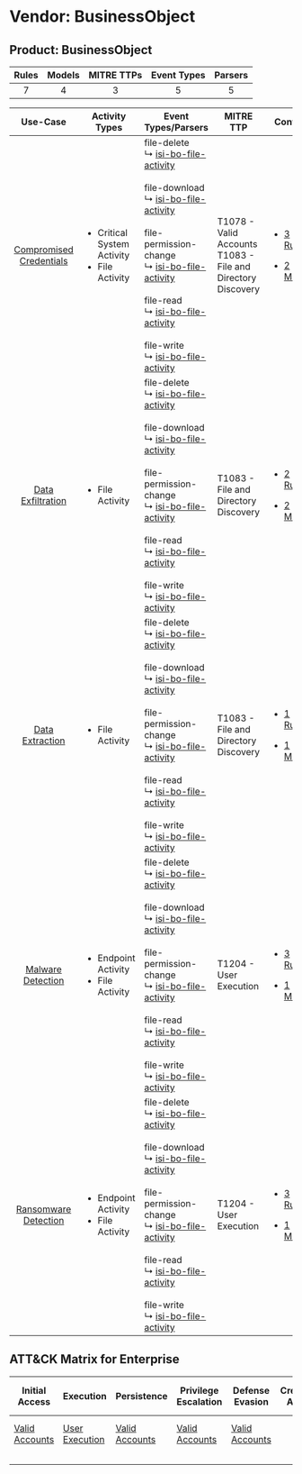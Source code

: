 Vendor: BusinessObject
======================
Product: BusinessObject
-----------------------
| Rules | Models | MITRE TTPs | Event Types | Parsers |
|:-----:|:------:|:----------:|:-----------:|:-------:|
|   7   |   4    |     3      |      5      |    5    |

|                                  Use-Case                                  | Activity Types                                                   | Event Types/Parsers                                                                                                                                                                                                                                                                                                                                                                                                                                                                                    | MITRE TTP                                                          | Content                                                                                                                          |
|:--------------------------------------------------------------------------:| ---------------------------------------------------------------- | ------------------------------------------------------------------------------------------------------------------------------------------------------------------------------------------------------------------------------------------------------------------------------------------------------------------------------------------------------------------------------------------------------------------------------------------------------------------------------------------------------ | ------------------------------------------------------------------ | -------------------------------------------------------------------------------------------------------------------------------- |
| [Compromised Credentials](../../../UseCases/uc_compromised_credentials.md) | <ul><li>Critical System Activity</li><li>File Activity</li></ul> |  file-delete<br> ↳ [isi-bo-file-activity](Parsers/parserContent_isi-bo-file-activity.md)<br><br> file-download<br> ↳ [isi-bo-file-activity](Parsers/parserContent_isi-bo-file-activity.md)<br><br> file-permission-change<br> ↳ [isi-bo-file-activity](Parsers/parserContent_isi-bo-file-activity.md)<br><br> file-read<br> ↳ [isi-bo-file-activity](Parsers/parserContent_isi-bo-file-activity.md)<br><br> file-write<br> ↳ [isi-bo-file-activity](Parsers/parserContent_isi-bo-file-activity.md)<br> | T1078 - Valid Accounts<br>T1083 - File and Directory Discovery<br> | [<ul><li>3 Rules</li></ul><ul><li>2 Models</li></ul>](Rules_Models/r_m_businessobject_businessobject_Compromised_Credentials.md) |
|       [Data Exfiltration](../../../UseCases/uc_data_exfiltration.md)       | <ul><li>File Activity</li></ul>                                  |  file-delete<br> ↳ [isi-bo-file-activity](Parsers/parserContent_isi-bo-file-activity.md)<br><br> file-download<br> ↳ [isi-bo-file-activity](Parsers/parserContent_isi-bo-file-activity.md)<br><br> file-permission-change<br> ↳ [isi-bo-file-activity](Parsers/parserContent_isi-bo-file-activity.md)<br><br> file-read<br> ↳ [isi-bo-file-activity](Parsers/parserContent_isi-bo-file-activity.md)<br><br> file-write<br> ↳ [isi-bo-file-activity](Parsers/parserContent_isi-bo-file-activity.md)<br> | T1083 - File and Directory Discovery<br>                           | [<ul><li>2 Rules</li></ul><ul><li>2 Models</li></ul>](Rules_Models/r_m_businessobject_businessobject_Data_Exfiltration.md)       |
|         [Data Extraction](../../../UseCases/uc_data_extraction.md)         | <ul><li>File Activity</li></ul>                                  |  file-delete<br> ↳ [isi-bo-file-activity](Parsers/parserContent_isi-bo-file-activity.md)<br><br> file-download<br> ↳ [isi-bo-file-activity](Parsers/parserContent_isi-bo-file-activity.md)<br><br> file-permission-change<br> ↳ [isi-bo-file-activity](Parsers/parserContent_isi-bo-file-activity.md)<br><br> file-read<br> ↳ [isi-bo-file-activity](Parsers/parserContent_isi-bo-file-activity.md)<br><br> file-write<br> ↳ [isi-bo-file-activity](Parsers/parserContent_isi-bo-file-activity.md)<br> | T1083 - File and Directory Discovery<br>                           | [<ul><li>1 Rules</li></ul><ul><li>1 Models</li></ul>](Rules_Models/r_m_businessobject_businessobject_Data_Extraction.md)         |
|       [Malware Detection](../../../UseCases/uc_malware_detection.md)       | <ul><li>Endpoint Activity</li><li>File Activity</li></ul>        |  file-delete<br> ↳ [isi-bo-file-activity](Parsers/parserContent_isi-bo-file-activity.md)<br><br> file-download<br> ↳ [isi-bo-file-activity](Parsers/parserContent_isi-bo-file-activity.md)<br><br> file-permission-change<br> ↳ [isi-bo-file-activity](Parsers/parserContent_isi-bo-file-activity.md)<br><br> file-read<br> ↳ [isi-bo-file-activity](Parsers/parserContent_isi-bo-file-activity.md)<br><br> file-write<br> ↳ [isi-bo-file-activity](Parsers/parserContent_isi-bo-file-activity.md)<br> | T1204 - User Execution<br>                                         | [<ul><li>3 Rules</li></ul><ul><li>1 Models</li></ul>](Rules_Models/r_m_businessobject_businessobject_Malware_Detection.md)       |
|    [Ransomware Detection](../../../UseCases/uc_ransomware_detection.md)    | <ul><li>Endpoint Activity</li><li>File Activity</li></ul>        |  file-delete<br> ↳ [isi-bo-file-activity](Parsers/parserContent_isi-bo-file-activity.md)<br><br> file-download<br> ↳ [isi-bo-file-activity](Parsers/parserContent_isi-bo-file-activity.md)<br><br> file-permission-change<br> ↳ [isi-bo-file-activity](Parsers/parserContent_isi-bo-file-activity.md)<br><br> file-read<br> ↳ [isi-bo-file-activity](Parsers/parserContent_isi-bo-file-activity.md)<br><br> file-write<br> ↳ [isi-bo-file-activity](Parsers/parserContent_isi-bo-file-activity.md)<br> | T1204 - User Execution<br>                                         | [<ul><li>3 Rules</li></ul><ul><li>1 Models</li></ul>](Rules_Models/r_m_businessobject_businessobject_Ransomware_Detection.md)    |

ATT&CK Matrix for Enterprise
----------------------------
| Initial Access                                                      | Execution                                                           | Persistence                                                         | Privilege Escalation                                                | Defense Evasion                                                     | Credential Access | Discovery                                                                         | Lateral Movement | Collection | Command and Control | Exfiltration | Impact |
| ------------------------------------------------------------------- | ------------------------------------------------------------------- | ------------------------------------------------------------------- | ------------------------------------------------------------------- | ------------------------------------------------------------------- | ----------------- | --------------------------------------------------------------------------------- | ---------------- | ---------- | ------------------- | ------------ | ------ |
| [Valid Accounts](https://attack.mitre.org/techniques/T1078)<br><br> | [User Execution](https://attack.mitre.org/techniques/T1204)<br><br> | [Valid Accounts](https://attack.mitre.org/techniques/T1078)<br><br> | [Valid Accounts](https://attack.mitre.org/techniques/T1078)<br><br> | [Valid Accounts](https://attack.mitre.org/techniques/T1078)<br><br> |                   | [File and Directory Discovery](https://attack.mitre.org/techniques/T1083)<br><br> |                  |            |                     |              |        |